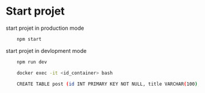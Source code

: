 # Start projet

start projet in production mode

```bash
    npm start 
``````

start projet in devlopment mode

```bash
    npm run dev 
``````

```bash
    docker exec -it <id_container> bash
``````

```bash
    CREATE TABLE post (id INT PRIMARY KEY NOT NULL, title VARCHAR(100), content VARCHAR(100));
``````

